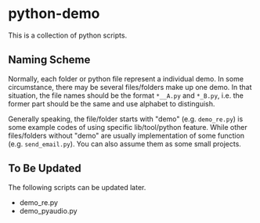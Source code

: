 # python-demo

 This is a collection of python scripts.
 
## Naming Scheme
 
 Normally, each folder or python file represent a individual demo. In some circumstance, there may be several files/folders make up one demo. In that situation, the file names should be the format `*__A.py` and `*_B.py`, i.e. the former part should be the same and use alphabet to distinguish.
 
 Generally speaking, the file/folder starts with "demo" (e.g. `demo_re.py`) is some example codes of using specific lib/tool/python feature. While other files/folders without "demo" are usually implementation of some function (e.g. `send_email.py`). You can also assume them as some small projects.
 
## To Be Updated
 
 The following scripts can be updated later.
 
 - demo_re.py
 - demo_pyaudio.py